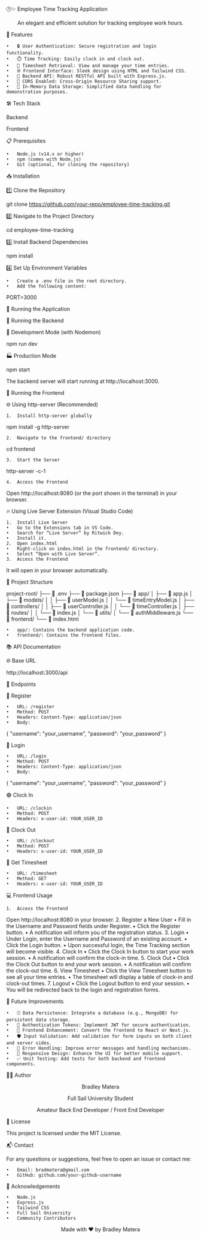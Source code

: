 🕒✨ Employee Time Tracking Application

<div align="center">


An elegant and efficient solution for tracking employee work hours.

</div>


🌟 Features

	•	🔒 User Authentication: Secure registration and login functionality.
	•	⏱️ Time Tracking: Easily clock in and clock out.
	•	📅 Timesheet Retrieval: View and manage your time entries.
	•	🌐 Frontend Interface: Sleek design using HTML and Tailwind CSS.
	•	🚀 Backend API: Robust RESTful API built with Express.js.
	•	🔄 CORS Enabled: Cross-Origin Resource Sharing support.
	•	💾 In-Memory Data Storage: Simplified data handling for demonstration purposes.

🛠️ Tech Stack

Backend

Frontend

📋 Prerequisites

	•	Node.js (v14.x or higher)
	•	npm (comes with Node.js)
	•	Git (optional, for cloning the repository)

📥 Installation

1️⃣ Clone the Repository

git clone https://github.com/your-repo/employee-time-tracking.git

2️⃣ Navigate to the Project Directory

cd employee-time-tracking

3️⃣ Install Backend Dependencies

npm install

4️⃣ Set Up Environment Variables

	•	Create a .env file in the root directory.
	•	Add the following content:

PORT=3000



🚀 Running the Application

🎯 Running the Backend

🔧 Development Mode (with Nodemon)

npm run dev

🏭 Production Mode

npm start

The backend server will start running at http://localhost:3000.

🎨 Running the Frontend

🌐 Using http-server (Recommended)

	1.	Install http-server globally

npm install -g http-server


	2.	Navigate to the frontend/ directory

cd frontend


	3.	Start the Server

http-server -c-1


	4.	Access the Frontend
Open http://localhost:8080 (or the port shown in the terminal) in your browser.

🔥 Using Live Server Extension (Visual Studio Code)

	1.	Install Live Server
	•	Go to the Extensions tab in VS Code.
	•	Search for “Live Server” by Ritwick Dey.
	•	Install it.
	2.	Open index.html
	•	Right-click on index.html in the frontend/ directory.
	•	Select “Open with Live Server”.
	3.	Access the Frontend
It will open in your browser automatically.

📁 Project Structure

project-root/
├── 📄 .env
├── 📄 package.json
├── 📁 app/
│   ├── 📄 app.js
│   ├── 📁 models/
│   │   ├── 📄 userModel.js
│   │   └── 📄 timeEntryModel.js
│   ├── 📁 controllers/
│   │   ├── 📄 userController.js
│   │   └── 📄 timeController.js
│   ├── 📁 routes/
│   │   └── 📄 index.js
│   └── 📁 utils/
│       └── 📄 authMiddleware.js
└── 📁 frontend/
    └── 📄 index.html

	•	app/: Contains the backend application code.
	•	frontend/: Contains the frontend files.

📚 API Documentation

🌐 Base URL

http://localhost:3000/api

🔑 Endpoints

📝 Register

	•	URL: /register
	•	Method: POST
	•	Headers: Content-Type: application/json
	•	Body:

{
  "username": "your_username",
  "password": "your_password"
}



🔐 Login

	•	URL: /login
	•	Method: POST
	•	Headers: Content-Type: application/json
	•	Body:

{
  "username": "your_username",
  "password": "your_password"
}



🟢 Clock In

	•	URL: /clockin
	•	Method: POST
	•	Headers: x-user-id: YOUR_USER_ID

🔴 Clock Out

	•	URL: /clockout
	•	Method: POST
	•	Headers: x-user-id: YOUR_USER_ID

📅 Get Timesheet

	•	URL: /timesheet
	•	Method: GET
	•	Headers: x-user-id: YOUR_USER_ID

💻 Frontend Usage

	1.	Access the Frontend
Open http://localhost:8080 in your browser.
	2.	Register a New User
	•	Fill in the Username and Password fields under Register.
	•	Click the Register button.
	•	A notification will inform you of the registration status.
	3.	Login
	•	Under Login, enter the Username and Password of an existing account.
	•	Click the Login button.
	•	Upon successful login, the Time Tracking section will become visible.
	4.	Clock In
	•	Click the Clock In button to start your work session.
	•	A notification will confirm the clock-in time.
	5.	Clock Out
	•	Click the Clock Out button to end your work session.
	•	A notification will confirm the clock-out time.
	6.	View Timesheet
	•	Click the View Timesheet button to see all your time entries.
	•	The timesheet will display a table of clock-in and clock-out times.
	7.	Logout
	•	Click the Logout button to end your session.
	•	You will be redirected back to the login and registration forms.

🎯 Future Improvements

	•	🗄️ Data Persistence: Integrate a database (e.g., MongoDB) for persistent data storage.
	•	🔑 Authentication Tokens: Implement JWT for secure authentication.
	•	🎨 Frontend Enhancement: Convert the frontend to React or Next.js.
	•	🛡️ Input Validation: Add validation for form inputs on both client and server sides.
	•	🐞 Error Handling: Improve error messages and handling mechanisms.
	•	📱 Responsive Design: Enhance the UI for better mobile support.
	•	✅ Unit Testing: Add tests for both backend and frontend components.

👨‍💻 Author

<div align="center">


Bradley Matera

Full Sail University Student

Amateur Back End Developer / Front End Developer

</div>


📄 License

This project is licensed under the MIT License.

📬 Contact

For any questions or suggestions, feel free to open an issue or contact me:

	•	Email: bradmatera@gmail.com
	•	GitHub: github.com/your-github-username

🙏 Acknowledgements

	•	Node.js
	•	Express.js
	•	Tailwind CSS
	•	Full Sail University
	•	Community Contributors



<div align="center">


Made with ❤️ by Bradley Matera

</div>
